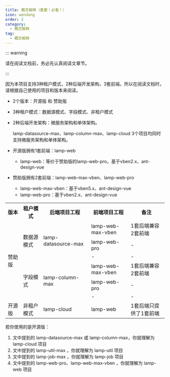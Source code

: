 ```yaml
---
title: 概念解释（重要！必看！）
icon: wendang
order: 2
category:
  - 概念解释
tag:
  - 概念解释
---
```


::: warning

请在阅读文档前，务必先认真阅读文章节。

:::

因为本项目支持3种租户模式，2种后端开发架构，3套前端，所以在阅读文档时，请根据自己使用的项目和版本来阅读。

- 2个版本：开源版 和 赞助版

- 3种租户模式：数据源模式、字段模式、非租户模式

- 2种后端开发架构：微服务架构和单体架构。

  lamp-datasource-max、lamp-column-max、lamp-cloud 3个项目均同时支持微服务架构和单体架构。

- 开源版拥有1套前端：lamp-web

  - lamp-web：等价于赞助版的lamp-web-pro，基于vben2.x、ant-design-vue

- 赞助版拥有2套前端：lamp-web-max-vben、lamp-web-pro

  - lamp-web-max-vben：基于vben5.x、ant-design-vue
  - lamp-web-pro：基于vben2.x、ant-design-vue



<table>
  <tr>
    <th>版本</th>
    <th>租户模式</th>
    <th>后端项目工程</th>
    <th>前端项目工程</th>
    <th>备注</th>
  </tr>
  <tr>
    <td rowspan="6">赞助版</td>
    <td rowspan="3">数据源模式</td>
    <td rowspan="3">lamp-datasource-max</td>
    <td>lamp-web-max-vben</td>
    <td> 1套后端兼容2套前端 </td>
  </tr>
  <tr>
    <td>lamp-web-pro</td>
    <td> - </td>
  </tr>
  <tr>
    <td> - </td>
    <td> - </td>
  </tr>
    <tr>
    <td rowspan="3">字段模式</td>
    <td rowspan="3">lamp-column-max</td>
    <td>lamp-web-max-vben</td>
    <td> 1套后端兼容2套前端 </td>
  </tr>
  <tr>
    <td>lamp-web-pro</td>
    <td> - </td>
  </tr>
  <tr>
    <td> - </td>
    <td> - </td>
  </tr>
    <tr>
    <td>开源版</td>
    <td>非租户模式</td>
    <td>lamp-cloud</td>
    <td>lamp-web</td>
    <td> 1套后端只提供了1套前端 </td>
  </tr>
</table>




若你使用的是开源版：

1. 文中提到的 lamp-datasource-max 或  lamp-column-max，你就理解为 lamp-cloud 项目
2. 文中提到的 lamp-util-max ，你就理解为 lamp-util 项目
3. 文中提到的 lamp-job-max ，你就理解为 lamp-job 项目
4. 文中提到的 lamp-web-pro、lamp-web-max-vben ，你就理解为 lamp-web 项目

